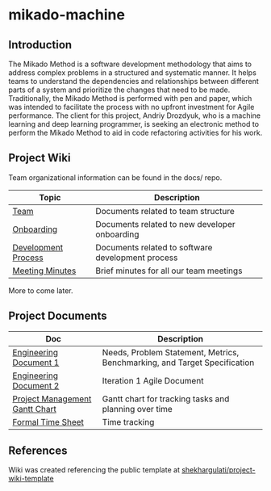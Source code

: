 # mikado-machine

## Introduction

The Mikado Method is a software development methodology that aims to address complex problems in a structured and systematic manner. It helps teams to understand the dependencies and relationships between different parts of a system and prioritize the changes that need to be made. Traditionally, the Mikado Method is performed with pen and paper, which was intended to facilitate the process with no upfront investment for Agile performance. The client for this project, Andriy Drozdyuk, who is a machine learning and deep learning programmer, is seeking an electronic method to perform the Mikado Method to aid in code refactoring activities for his work.

## Project Wiki

Team organizational information can be found in the docs/ repo.

| Topic                                                 | Description                                                  |
| ----------------------------------------------------- | ------------------------------------------------------------ |
| [Team](docs/01-team)                                  | Documents related to team structure                          |
| [Onboarding](docs/02-onboarding)                      | Documents related to new developer onboarding                |
| [Development Process](docs/03-development-process)    | Documents related to software development process            |
| [Meeting Minutes](docs/09-meeting-minutes)            | Brief minutes for all our team meetings                      |

More to come later.

## Project Documents

| Doc                                                   | Description                                                  |
| ----------------------------------------------------- | ------------------------------------------------------------ |
| [Engineering Document 1](https://uottawa-my.sharepoint.com/personal/dqiao100_uottawa_ca/_layouts/15/guestaccess.aspx?docid=02d1d9669c36749e783362a134334325d&authkey=Af_v09HoxvDNxJ5kmvOKvak&e=uNOmGr) | Needs, Problem Statement, Metrics, Benchmarking, and Target Specification |
| [Engineering Document 2](https://uottawa-my.sharepoint.com/personal/dqiao100_uottawa_ca/_layouts/15/guestaccess.aspx?docid=0e5a2ba4875f54907aa22e91c38a8f54b&authkey=AVMKptfKF6eivHzPvJc9Hf4&e=ehJRaB) | Iteration 1 Agile Document |
| [Project Management Gantt Chart](https://uottawa-my.sharepoint.com/personal/dqiao100_uottawa_ca/_layouts/15/guestaccess.aspx?docid=07b4afb81ea1b485dbaec7906683c5016&authkey=AVBAN_1w6hmBHhqfMNYwbdc&e=glD2qx) | Gantt chart for tracking tasks and planning over time |
| [Formal Time Sheet](https://uottawa-my.sharepoint.com/personal/dqiao100_uottawa_ca/_layouts/15/guestaccess.aspx?docid=0290cd280943547d2b1fbee27c9330d13&authkey=AUHJjRQIY8Rv-EkD2LFu7u4&e=mEpMRc) | Time tracking |



## References

Wiki was created referencing the public template at [shekhargulati/project-wiki-template](https://github.com/shekhargulati/project-wiki-template)
